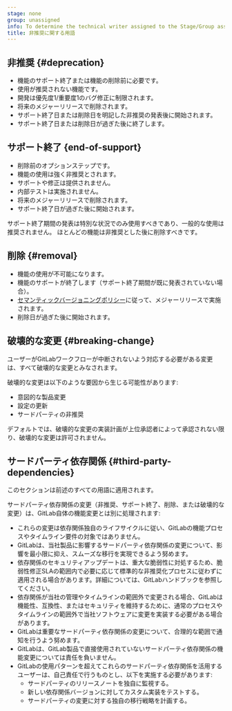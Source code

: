 ```yaml
---
stage: none
group: unassigned
info: To determine the technical writer assigned to the Stage/Group associated with this page, see https://handbook.gitlab.com/handbook/product/ux/technical-writing/#assignments
title: 非推奨に関する用語
---
```


## 非推奨 {#deprecation}

- 機能のサポート終了または機能の削除前に必要です。
- 使用が推奨されない機能です。
- 開発は優先度1/重要度1のバグ修正に制限されます。
- 将来のメジャーリリースで削除されます。
- サポート終了日または削除日を明記した非推奨の発表後に開始されます。
- サポート終了日または削除日が過ぎた後に終了します。

## サポート終了 {end-of-support}

- 削除前のオプションステップです。
- 機能の使用は強く非推奨とされます。
- サポートや修正は提供されません。
- 内部テストは実施されません。
- 将来のメジャーリリースで削除されます。
- サポート終了日が過ぎた後に開始されます。

サポート終了期間の発表は特別な状況でのみ使用すべきであり、一般的な使用は推奨されません。
ほとんどの機能は非推奨とした後に削除すべきです。

## 削除 {#removal}

- 機能の使用が不可能になります。
- 機能のサポートが終了します（サポート終了期間が既に発表されていない場合）。
- [セマンティックバージョニングポリシー](../policy/maintenance.md)に従って、メジャーリリースで実施されます。
- 削除日が過ぎた後に開始されます。

## 破壊的な変更 {#breaking-change}

ユーザーがGitLabワークフローが中断されないよう対応する必要がある変更は、すべて破壊的な変更とみなされます。

破壊的な変更は以下のような要因から生じる可能性があります:

- 意図的な製品変更
- 設定の更新
- サードパーティの非推奨

デフォルトでは、破壊的な変更の実装計画が上位承認者によって承認されない限り、破壊的な変更は許可されません。

## サードパーティ依存関係 {#third-party-dependencies}

このセクションは前述のすべての用語に適用されます。

サードパーティ依存関係の変更（非推奨、サポート終了、削除、または破壊的な変更）は、GitLab自体の機能変更とは別に処理されます:

- これらの変更は依存関係独自のライフサイクルに従い、GitLabの機能プロセスやタイムライン要件の対象ではありません。
- GitLabは、当社製品に影響するサードパーティ依存関係の変更について、影響を最小限に抑え、スムーズな移行を実現できるよう努めます。
- 依存関係のセキュリティアップデートは、重大な脆弱性に対処するため、脆弱性修正SLAの範囲内で必要に応じて標準的な非推奨化プロセスに従わずに適用される場合があります。詳細については、GitLabハンドブックを参照してください。
- 依存関係が当社の管理やタイムラインの範囲外で変更される場合、GitLabは機能性、互換性、またはセキュリティを維持するために、通常のプロセスやタイムラインの範囲外で当社ソフトウェアに変更を実装する必要がある場合があります。
- GitLabは重要なサードパーティ依存関係の変更について、合理的な範囲で通知を行うよう努めます。
- GitLabは、GitLab製品で直接使用されていないサードパーティ依存関係の機能変更については責任を負いません。
- GitLabの使用パターンを超えてこれらのサードパーティ依存関係を活用するユーザーは、自己責任で行うものとし、以下を実施する必要があります:
  - サードパーティのリリースノートを独自に監視する。
  - 新しい依存関係バージョンに対してカスタム実装をテストする。
  - サードパーティの変更に対する独自の移行戦略を計画する。
